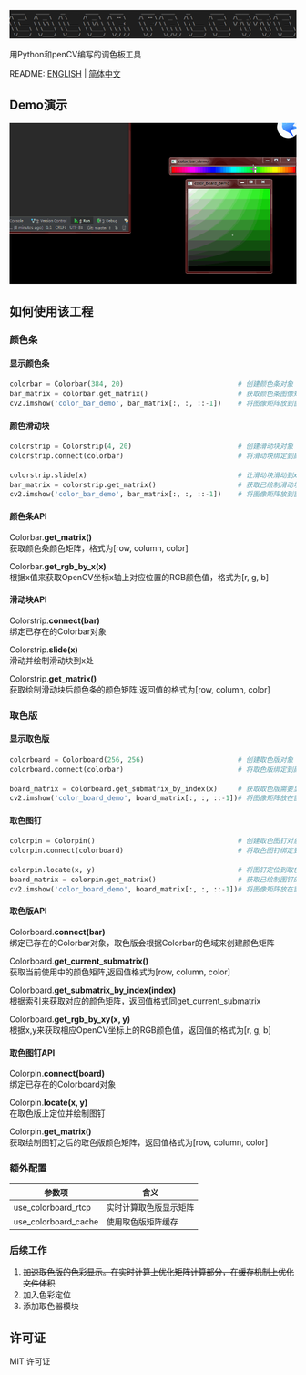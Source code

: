 ![colorpalette-logo](https://github.com/alexwoo1900/colorpalette/blob/master/docs/assets/colorpalette_logo.png)

用Python和penCV编写的调色板工具

README: [ENGLISH](https://github.com/alexwoo1900/colorpalette/blob/master/README.md) | [简体中文](https://github.com/alexwoo1900/colorpalette/blob/master/README_CN.md)

## Demo演示

<div align=center><img src="https://github.com/alexwoo1900/colorpalette/blob/master/docs/assets/colorpalette.gif" alt="colorpalette-usage" /></div>

## 如何使用该工程

### 颜色条

#### 显示颜色条
```python
colorbar = Colorbar(384, 20)                            # 创建颜色条对象
bar_matrix = colorbar.get_matrix()                      # 获取颜色条图像矩阵
cv2.imshow('color_bar_demo', bar_matrix[:, :, ::-1])    # 将图像矩阵放到窗口上显示
```
#### 颜色滑动块
```python
colorstrip = Colorstrip(4, 20)                          # 创建滑动块对象
colorstrip.connect(colorbar)                            # 将滑动块绑定到颜色条上

colorstrip.slide(x)                                     # 让滑动块滑动到x处/在x处绘制
bar_matrix = colorstrip.get_matrix()                    # 获取已绘制滑动块的颜色条图像矩阵
cv2.imshow('color_bar_demo', bar_matrix[:, :, ::-1])    # 将图像矩阵放到窗口上显示
```
#### 颜色条API

Colorbar.**get_matrix()** \
获取颜色条颜色矩阵，格式为[row, column, color]

Colorbar.**get_rgb_by_x(x)** \
根据x值来获取OpenCV坐标x轴上对应位置的RGB颜色值，格式为[r, g, b]

#### 滑动块API

Colorstrip.**connect(bar)** \
绑定已存在的Colorbar对象

Colorstrip.**slide(x)** \
滑动并绘制滑动块到x处

Colorstrip.**get_matrix()** \
获取绘制滑动块后颜色条的颜色矩阵,返回值的格式为[row, column, color]


### 取色版

#### 显示取色版
```python
colorboard = Colorboard(256, 256)                       # 创建取色版对象
colorboard.connect(colorbar)                            # 将取色版绑定到颜色条上

board_matrix = colorboard.get_submatrix_by_index(x)     # 获取取色版需要显示的颜色矩阵
cv2.imshow('color_board_demo', board_matrix[:, :, ::-1])# 将图像矩阵放在窗口上显示
```
#### 取色图钉
```python
colorpin = Colorpin()                                   # 创建取色图钉对象
colorpin.connect(colorboard)                            # 将取色图钉绑定到取色版上

colorpin.locate(x, y)                                   # 将图钉定位到取色版坐标为(x,y)位置上
board_matrix = colorpin.get_matrix()                    # 获取已绘制图钉的取色版图像矩阵
cv2.imshow('color_board_demo', board_matrix[:, :, ::-1])# 将图像矩阵放在窗口上显示
```
#### 取色版API
Colorboard.**connect(bar)** \
绑定已存在的Colorbar对象，取色版会根据Colorbar的色域来创建颜色矩阵

Colorboard.**get_current_submatrix()** \
获取当前使用中的颜色矩阵,返回值格式为[row, column, color]

Colorboard.**get_submatrix_by_index(index)** \
根据索引来获取对应的颜色矩阵，返回值格式同get_current_submatrix

Colorboard.**get_rgb_by_xy(x, y)** \
根据x,y来获取相应OpenCV坐标上的RGB颜色值，返回值的格式为[r, g, b]

#### 取色图钉API

Colorpin.**connect(board)** \
绑定已存在的Colorboard对象

Colorpin.**locate(x, y)** \
在取色版上定位并绘制图钉

Colorpin.**get_matrix()** \
获取绘制图钉之后的取色版颜色矩阵，返回值格式为[row, column, color]

### 额外配置

参数项 | 含义
--- | ---
use_colorboard_rtcp | 实时计算取色版显示矩阵
use_colorboard_cache | 使用取色版矩阵缓存

### 后续工作
1. ~~加速取色版的色彩显示。在实时计算上优化矩阵计算部分，在缓存机制上优化文件体积~~
2. 加入色彩定位
3. 添加取色器模块

## 许可证

MIT 许可证